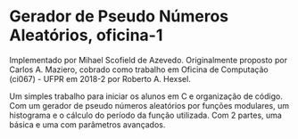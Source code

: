 # Gerador de Pseudo Números Aleatórios, oficina-1
Implementado por Mihael Scofield de Azevedo.
Originalmente proposto por Carlos A. Maziero,
cobrado como trabalho em Oficina de Computação (ci067) - UFPR em 2018-2 por Roberto A. Hexsel.

Um simples trabalho para iniciar os alunos em C e organização de código.
Com um gerador de pseudo números aleatórios por funções modulares, um histograma e o cálculo do período da função utilizada.
Com 2 partes, uma básica e uma com parâmetros avançados.
